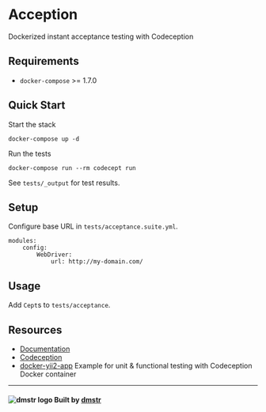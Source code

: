 Acception
=========

Dockerized instant acceptance testing with Codeception


Requirements
------------

- `docker-compose` >= 1.7.0

Quick Start
-----------

Start the stack

    docker-compose up -d

Run the tests    
    
    docker-compose run --rm codecept run
    
See `tests/_output` for test results.    


Setup
-----

Configure base URL in `tests/acceptance.suite.yml`.

```
modules:
    config:
        WebDriver:
            url: http://my-domain.com/
```


Usage
-----

Add `Cept`s to `tests/acceptance`.


Resources
---------

- [Documentation](./docs/README.md)
- [Codeception](http://codeception.com)
- [docker-yii2-app](https://github.com/dmstr/docker-yii2-app) Example for unit & functional testing with Codeception Docker container

---

#### ![dmstr logo](http://t.phundament.com/dmstr-16-cropped.png) Built by [dmstr](http://diemeisterei.de)
